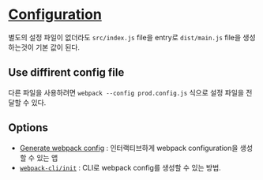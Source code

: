 # [Configuration](https://webpack.js.org/configuration/)
별도의 설정 파일이 없더라도 `src/index.js` file을 entry로 `dist/main.js` file을 생성하는것이 기본 값이 된다.

## Use diffirent config file
다른 파일을 사용하려면 `webpack --config prod.config.js` 식으로 설정 파일을 전달할 수 있다.

## Options
- [Generate webpack config](https://generatewebpackconfig.netlify.com/) : 인터랙티브하게 webpack configuration을 생성할 수 있는 앱
- [`webpack-cli/init`](https://github.com/webpack/webpack-cli/tree/master/packages/init#cli-via-webpack-cli) : CLI로 webpack config를 생성할 수 있는 방법.